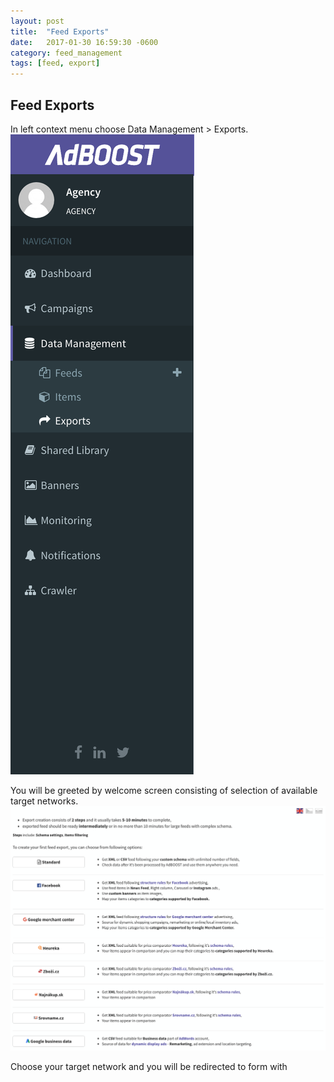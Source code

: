 ```yaml
---
layout: post
title:  "Feed Exports"
date:   2017-01-30 16:59:30 -0600
category: feed_management
tags: [feed, export]
---
```


## Feed Exports

In left context menu choose Data Management > Exports.
![LeftMenuExport](assets/images/screens/LeftMenuExport.png)

You will be greeted by welcome screen consisting of selection of available target networks.
![ExportGuidedSetup](assets/images/screens/ExportGuidedSetup.png)

Choose your target network and you will be redirected to form with